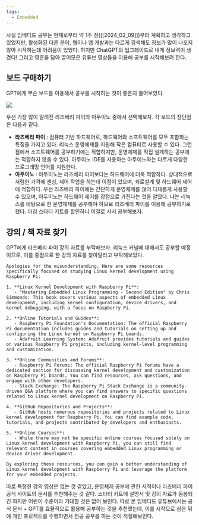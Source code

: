 ```yaml
---
tags:
  - Embedded
---
```

사실 임베디드 공부는 현재로부터 약 1주 전([[2024_02_09]])부터 계획하고 생각하고 있었지만, 활성화된 다른 분야, 웹이나 앱 개발과는 다르게 검색해도 정보가 많이 나오지 않아 시작하는데 어려움이 있었다.
하지만 ChatGPT의 업그레이드로 내게 정보력이 생겼다! 그리고 영혼을 담아 끌어모은 유튜브 영상들을 이용해 공부를 시작해보려 한다.

## 보드 구매하기

GPT에게 무슨 보드를 이용해서 공부를 시작하는 것이 좋은지 물어보았다.

![](https://i.imgur.com/0e9xhcr.png)


우선 가장 많이 알려진 라즈베리 파이와 아두이노 중에서 선택해보자. 각 보드의 장단점은 다음과 같다.
- **라즈베리 파이** : 컴퓨터 기반 하드웨어로, 하드웨어와 소프트웨어를 모두 포함하는 특징을 가지고 있다. 리눅스 운영체제를 지원해 작은 컴퓨터로 사용할 수 있다. 그런 점에서 소프트웨어를 공부하기에는 적합하지만, 운영체제를 직접 설계하는 공부에는 적합하지 않을 수 있다. 아두이노 IDE를 사용하는 아두이노와는 다르게 다양한 프로그래밍 언어를 지원한다.
- **아두이노** : 아두이노는 라즈베리 파이보다는 하드웨어에 더욱 적합하다. 상대적으로 저렴한 가격에 센싱, 제어 작업을 하는데 이점이 있으며, 회로설계 및 하드웨어 제어에 적합하다.
우선 라즈베리 파이에는 간단하게 운영체제를 얹어 다채롭게 사용할 수 있으며, 아두이노는 하드웨어 제어를 강점으로 가진다는 것을 알았다. 나는 리눅스를 바탕으로 한 운영체제를 공부해야 하므로 라즈베리 파이를 이용해 공부하기로 했다. 마침 스타터 키트를 할인하니 이걸로 사서 공부해보자.
## 강의 / 책 자료 찾기

GPT에게 라즈베리 파이 강의 자료를 부탁해보자. 리눅스 커널에 대해서도 공부할 예정이므로, 이를 중점으로 한 강의 자료를 찾아달라고 부탁해보았다. 

```
Apologies for the misunderstanding. Here are some resources specifically focused on studying Linux kernel development using Raspberry Pi:

1. **Linux Kernel Development with Raspberry Pi**:
   - "Mastering Embedded Linux Programming - Second Edition" by Chris Simmonds: This book covers various aspects of embedded Linux development, including kernel configuration, device drivers, and kernel debugging, with a focus on Raspberry Pi.

2. **Online Tutorials and Guides**:
   - Raspberry Pi Foundation's Documentation: The official Raspberry Pi documentation includes guides and tutorials on setting up and configuring the Linux kernel on Raspberry Pi boards.
   - Adafruit Learning System: Adafruit provides tutorials and guides on various Raspberry Pi projects, including kernel-level programming and customization.

3. **Online Communities and Forums**:
   - Raspberry Pi Forums: The official Raspberry Pi forums have a dedicated section for discussing kernel development and customization on Raspberry Pi boards. You can find resources, ask questions, and engage with other developers.
   - Stack Exchange: The Raspberry Pi Stack Exchange is a community-driven Q&A platform where you can find answers to specific questions related to Linux kernel development on Raspberry Pi.

4. **GitHub Repositories and Projects**:
   - GitHub hosts numerous repositories and projects related to Linux kernel development for Raspberry Pi. You can find example code, tutorials, and projects contributed by developers and enthusiasts.

5. **Online Courses**:
   - While there may not be specific online courses focused solely on Linux kernel development with Raspberry Pi, you can still find relevant content in courses covering embedded Linux programming or device driver development.

By exploring these resources, you can gain a better understanding of Linux kernel development with Raspberry Pi and leverage the platform for your embedded projects.
```

따로 특정한 강의 영상은 없는 것 같았고, 운영체제 공부에 관한 서적이나 라즈베리 파이 공식 사이트의 문서를 추천해주는 것 같다. 스타터 키트에 설명서 및 강의 자료가 동봉되긴 하지만 어린이 수준이라 기대할 것은 없어 보인다. 따로 본 임베디드 유튜브에서는 공식 문서 + GPT를 효율적으로 활용해 공부하는 것을 추천했는데, 이를 시작으로 삼은 뒤에 개인 프로젝트를 수행하면서 전공 공부를 하는 것이 적절해보인다. 

